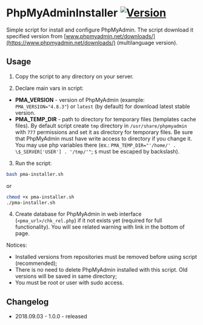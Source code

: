 # PhpMyAdminInstaller [![Version](https://img.shields.io/badge/version-v1.0.0-brightgreen.svg)](https://github.com/zevilz/PhpMyAdminInstaller/releases/tag/1.0.0)

Simple script for install and configure PhpMyAdmin. The script download it specified version from [www.phpmyadmin.net/downloads/](https://www.phpmyadmin.net/downloads/) (multilanguage version).

## Usage

1. Copy the script to any directory on your server.

2. Declare main vars in script:

- **PMA_VERSION** - version of PhpMyAdmin (example: `PMA_VERSION="4.8.3"`) or `latest` (by default) for download latest stable version.
- **PMA_TEMP_DIR** - path to directory for temporary files (templates cache files). By default script create `tmp` directory in `/usr/share/phpmyadmin` with `777` permissions and set it as directory for temporary files. Be sure that PhpMyAdmin must have write access to directory if you change it. You may use php variables there (ex.: `PMA_TEMP_DIR="'/home/' . \$_SERVER['USER'] . '/tmp/'"`; `$` must be escaped by backslash).

3. Run the script:

```bash
bash pma-installer.sh
```

or

```bash
chmod +x pma-installer.sh
./pma-installer.sh
```

4. Create database for PhpMyAdmin in web interface (`<pma_url>/chk_rel.php`) if it not exists yet (required for full functionality). You will see related warning with link in the bottom of page.

Notices:
- Installed versions from repositories must be removed before using script (recommended);
- There is no need to delete PhpMyAdmin installed with this script. Old versions will be saved in same directory;
- You must be root or user with sudo access.

## Changelog

- 2018.09.03 - 1.0.0 - released
